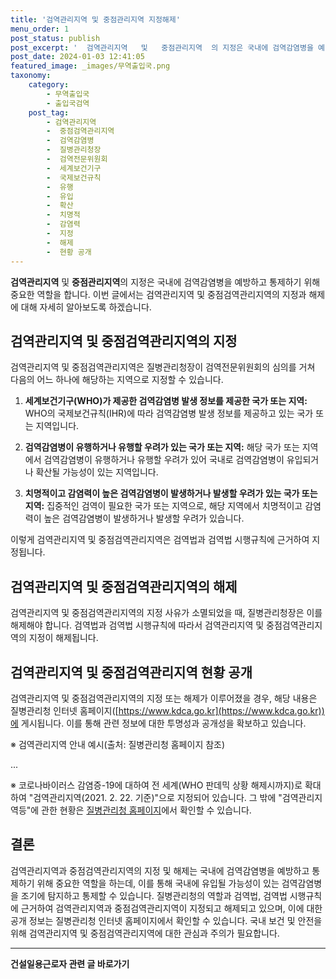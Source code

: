 ```yaml
---
title: '검역관리지역 및 중점관리지역 지정해제'
menu_order: 1
post_status: publish
post_excerpt: '  검역관리지역   및   중점관리지역  의 지정은 국내에 검역감염병을 예방하고 통제하기 위해 중요한 역할을 합니다. 이번 글에서는 검역관리지역 및 중점검역관리지역의 지정과 해제에 대해 자세히 알아보도록 하겠습니다.'
post_date: 2024-01-03 12:41:05
featured_image: _images/무역출입국.png
taxonomy:
    category:
        - 무역출입국
        - 출입국검역
    post_tag:
        - 검역관리지역
        -  중점검역관리지역
        -  검역감염병
        -  질병관리청장
        -  검역전문위원회
        -  세계보건기구
        -  국제보건규칙
        -  유행
        -  유입
        -  확산
        -  치명적
        -  감염력
        -  지정
        -  해제
        -  현황 공개
---
```



**검역관리지역** 및 **중점관리지역**의 지정은 국내에 검역감염병을 예방하고 통제하기 위해 중요한 역할을 합니다. 이번 글에서는 검역관리지역 및 중점검역관리지역의 지정과 해제에 대해 자세히 알아보도록 하겠습니다.

## 검역관리지역 및 중점검역관리지역의 지정

검역관리지역 및 중점검역관리지역은 질병관리청장이 검역전문위원회의 심의를 거쳐 다음의 어느 하나에 해당하는 지역으로 지정할 수 있습니다.

1. **세계보건기구(WHO)가 제공한 검역감염병 발생 정보를 제공한 국가 또는 지역:** WHO의 국제보건규칙(IHR)에 따라 검역감염병 발생 정보를 제공하고 있는 국가 또는 지역입니다.

2. **검역감염병이 유행하거나 유행할 우려가 있는 국가 또는 지역:** 해당 국가 또는 지역에서 검역감염병이 유행하거나 유행할 우려가 있어 국내로 검역감염병이 유입되거나 확산될 가능성이 있는 지역입니다.

3. **치명적이고 감염력이 높은 검역감염병이 발생하거나 발생할 우려가 있는 국가 또는 지역:** 집중적인 검역이 필요한 국가 또는 지역으로, 해당 지역에서 치명적이고 감염력이 높은 검역감염병이 발생하거나 발생할 우려가 있습니다.

이렇게 검역관리지역 및 중점검역관리지역은 검역법과 검역법 시행규칙에 근거하여 지정됩니다.

## 검역관리지역 및 중점검역관리지역의 해제

검역관리지역 및 중점검역관리지역의 지정 사유가 소멸되었을 때, 질병관리청장은 이를 해제해야 합니다. 검역법과 검역법 시행규칙에 따라서 검역관리지역 및 중점검역관리지역의 지정이 해제됩니다.

## 검역관리지역 및 중점검역관리지역 현황 공개

검역관리지역 및 중점검역관리지역의 지정 또는 해제가 이루어졌을 경우, 해당 내용은 질병관리청 인터넷 홈페이지([https://www.kdca.go.kr](https://www.kdca.go.kr))에 게시됩니다. 이를 통해 관련 정보에 대한 투명성과 공개성을 확보하고 있습니다.

※ 검역관리지역 안내 예시(출처: 질병관리청 홈페이지 참조)

...

※ 코로나바이러스 감염증-19에 대하여 전 세계(WHO 판데믹 상황 해제시까지)로 확대하여 "검역관리지역(2021. 2. 22. 기준)"으로 지정되어 있습니다. 그 밖에 "검역관리지역등"에 관한 현황은 [질병관리청 홈페이지](https://www.kdca.go.kr)에서 확인할 수 있습니다.

## 결론

검역관리지역과 중점검역관리지역의 지정 및 해제는 국내에 검역감염병을 예방하고 통제하기 위해 중요한 역할을 하는데, 이를 통해 국내에 유입될 가능성이 있는 검역감염병을 조기에 탐지하고 통제할 수 있습니다. 질병관리청의 역할과 검역법, 검역법 시행규칙에 근거하여 검역관리지역과 중점검역관리지역이 지정되고 해제되고 있으며, 이에 대한 공개 정보는 질병관리청 인터넷 홈페이지에서 확인할 수 있습니다. 국내 보건 및 안전을 위해 검역관리지역 및 중점검역관리지역에 대한 관심과 주의가 필요합니다. 

 
<!-- wp:separator -->
<hr class="wp-block-separator has-alpha-channel-opacity"/>
<!-- /wp:separator -->

<!-- wp:group {"backgroundColor":"base","layout":{"type":"constrained"}} -->
<div class="wp-block-group has-base-background-color has-background"><!-- wp:paragraph {"align":"center","fontSize":"medium"} -->
<p class="has-text-align-center has-large-font-size"><strong>건설일용근로자 관련 글 바로가기</strong></p>
<!-- /wp:paragraph -->


<!-- wp:latest-posts
{"categories":[{"id":9606,"count":19,"description":"","link":"https://uknowlaw.com/category/%ea%b1%b4%ec%84%a4%ec%9d%bc%ec%9a%a9%ea%b7%bc%eb%a1%9c%ec%9e%90/","name":"건설일용근로자","slug":"건설일용근로자","taxonomy":"category","parent":0,"meta":[],"_links":{"self":[{"href":"https://uknowlaw.com/wp-json/wp/v2/categories/9606"}],"collection":[{"href":"https://uknowlaw.com/wp-json/wp/v2/categories"}],"about":[{"href":"https://uknowlaw.com/wp-json/wp/v2/taxonomies/category"}],"wp:post_type":[{"href":"https://uknowlaw.com/wp-json/wp/v2/posts?categories=9606"}],"curies":[{"name":"wp","href":"https://api.w.org/{rel}","templated":true}]}}],"postsToShow":100,"excerptLength":28,"postLayout":"grid","columns":2,"featuredImageAlign":"left","featuredImageSizeSlug":"large","fontSize":"small"} /--></div>
<!-- /wp:group -->